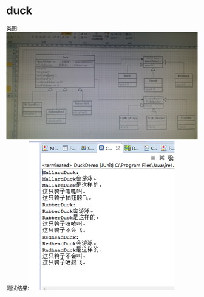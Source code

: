# duck
类图:![page](https://github.com/qiqiseven/duck/blob/master/%E7%B1%BB%E5%9B%BE.jpg)
测试结果:![page](https://github.com/qiqiseven/duck/blob/master/Duck%E6%B5%8B%E8%AF%95.PNG)
